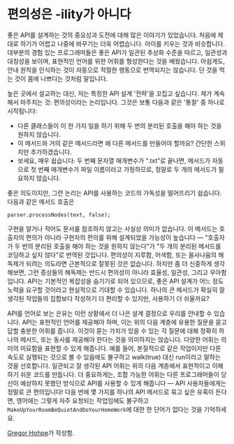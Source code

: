 # 편의성은 -ility가 아니다

좋은 API를 설계하는 것의 중요성과 도전에 대해 많은 이야기가 있었습니다. 처음에 제대로 하기가 어렵고 나중에 바꾸기는 더욱 어렵습니다. 아이를 키우는 것과 비슷합니다. 대부분의 경험 있는 프로그래머들은 좋은 API가 일관된 추상화 수준을 따르고, 일관성과 대칭성을 보이며, 표현적인 언어를 위한 어휘를 형성한다는 것을 배웠습니다. 아쉽게도, 안내 원칙을 인식하는 것이 자동으로 적절한 행동으로 번역되지는 않습니다. 단 것을 먹는 것이 몸에 나쁘다는 것처럼 말입니다.

높은 곳에서 설교하는 대신, 저는 특정한 API 설계 '전략'을 꼬집고 싶습니다. 제가 계속해서 마주치는 것: 편의성이라는 논리입니다. 그것은 보통 다음과 같은 '통찰' 중 하나로 시작됩니다:

- 다른 클래스들이 이 한 가지 일을 하기 위해 두 번의 분리된 호출을 해야 하는 것을 원하지 않습니다.
- 이 메서드와 거의 같은 메서드라면 왜 다른 메서드를 만들어야 할까요? 간단한 스위치만 추가하겠습니다.
- 보세요, 매우 쉽습니다: 두 번째 문자열 매개변수가 ".txt"로 끝나면, 메서드가 자동으로 첫 번째 매개변수가 파일 이름이라고 가정하므로, 정말로 두 개의 메서드가 필요하지 않습니다.

좋은 의도이지만, 그런 논리는 API를 사용하는 코드의 가독성을 떨어뜨리기 쉽습니다. 다음과 같은 메서드 호출은

```
parser.processNodes(text, false);
```

구현을 알거나 적어도 문서를 참조하지 않고는 사실상 의미가 없습니다. 이 메서드는 호출자의 편의가 아니라 구현자의 편의를 위해 설계되었을 가능성이 높습니다 — "호출자가 두 번의 분리된 호출을 해야 하는 것을 원하지 않는다"가 "두 개의 분리된 메서드를 코딩하고 싶지 않다"로 번역된 것입니다. 편의성이 지루함, 어색함, 또는 꼴사나움의 해독제가 되려는 의도라면 근본적으로 잘못된 것은 없습니다. 하지만 좀 더 신중하게 생각해보면, 그런 증상들의 해독제는 반드시 편의성이 아니라 효율성, 일관성, 그리고 우아함입니다. API는 기본적인 복잡성을 숨기기로 되어 있으므로, 좋은 API 설계가 어느 정도 노력을 요구할 것이라고 현실적으로 기대할 수 있습니다. 하나의 큰 메서드가 확실히 잘 생각된 작업들의 집합보다 작성하기 더 편리할 수 있지만, 사용하기 더 쉬울까요?

API를 언어로 보는 은유는 이런 상황에서 더 나은 설계 결정으로 우리를 안내할 수 있습니다. API는 표현적인 언어를 제공해야 하며, 이는 위의 다음 계층에 유용한 질문을 묻고 답할 충분한 어휘를 줍니다. 이것이 묻는 가치가 있을 수 있는 각 질문에 대해 정확히 하나의 메서드, 또는 동사를 제공해야 한다는 것을 의미하지는 않습니다. 다양한 어휘는 의미의 미묘함을 표현할 수 있게 해줍니다. 예를 들어, 본질적으로 같은 작업이지만 다른 속도로 실행되는 것으로 볼 수 있음에도 불구하고 walk(true) 대신 run이라고 말하는 것을 선호합니다. 일관되고 잘 생각된 API 어휘는 위의 다음 계층에서 표현적이고 이해하기 쉬운 코드를 만듭니다. 더 중요하게는, 조합 가능한 어휘는 다른 프로그래머들이 당신이 예상하지 못했던 방식으로 API를 사용할 수 있게 해줍니다 — API 사용자들에게는 정말로 큰 편의입니다! 다음 번에 몇 가지를 하나의 API 메서드로 묶고 싶은 유혹이 든다면, 영어에는 그렇게 자주 요청되는 작업임에도 불구하고 `MakeUpYourRoomBeQuietAndDoYourHomeWork`에 대한 한 단어가 없다는 것을 기억하세요.

[Gregor Hohpe](http://programmer.97things.oreilly.com/wiki/index.php/Gregor_Hohpe)가 작성함.